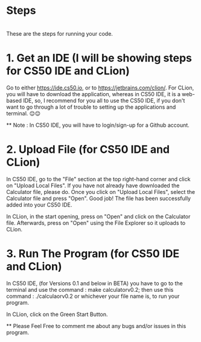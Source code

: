 # Steps 
\
These are the steps for running your code.

# 1. Get an IDE (I will be showing steps for CS50 IDE and CLion)

Go to either https://ide.cs50.io, or to https://jetbrains.com/clion/. For CLion, you will have to download the application, whereas in CS50 IDE, it is a web-based IDE, so, I recommend for you all to use the CS50 IDE, if you don't want to go through a lot of trouble to setting up the applications and terminal. 😌😌

** Note : In CS50 IDE, you will have to login/sign-up for a Github account. 

# 2. Upload File (for CS50 IDE and CLion)

In CS50 IDE, go to the "File" section at the top right-hand corner and click on "Upload Local Files". If you have not already have downloaded the Calculator file, please do. Once you click on "Upload Local Files", select the Calculator file and press "Open". Good job! The file has been successfully added into your CS50 IDE.

In CLion, in the start opening, press on "Open" and click on the Calculator file. Afterwards, press on "Open" using the File Explorer so it uploads to CLion.

# 3. Run The Program (for CS50 IDE and CLion)

In CS50 IDE, (for Versions 0.1 and below in BETA) you have to go to the terminal and use the command : make calculatorv0.2; then use this command : ./calculaorv0.2 or whichever your file name is, to run your program. 

In CLion, click on the Green Start Button. 

** Please Feel Free to comment me about any bugs and/or issues in this program.





